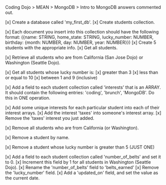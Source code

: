 Coding Dojo > MEAN > MongoDB > Intro to MongoDB
answers commented out.


[x] Create a database called 'my_first_db'. <!-- use my_first_db -->
[x] Create students collection. <!-- db.createCollection("students") -->


[x] Each document you insert into this collection should have the following format: ({name: STRING, home_state: STRING, lucky_number: NUMBER, birthday: {month: NUMBER, day: NUMBER, year: NUMBER}})<!-- { name, home_state, lucky_number, birthday {m, d, y} } -->
[x] Create 5 students with the appropriate info. <!-- db.students.insert({ name: "John Ahn", home_state: "California", lucky_number: 69, birthday: { month: 2, day: 8, year: 1987 } }) && "Denise Mercado", && "Nathan Wailes" && "Jordan Pridgen" && "Craig Dubois" -->
[x] Get all students. <!-- db.students.find().pretty() -->


[x] Retrieve all students who are from California (San Jose Dojo) or Washington (Seattle Dojo). <!-- db.students.find({ $or: [ {home_state: "California"}, {home_state: "Washington"}] }) -->


[x] Get all students whose lucky number is:
[x] greater than 3 <!-- db.students.find({lucky_number: {$gt: 3}}).pretty() -->
[x] less than or equal to 10 <!-- db.students.find({lucky_number: {$lte: 10}}).pretty() -->
[x] between 1 and 9 (inclusive) <!-- db.students.find({$and: [{lucky_number: {$gte: 1}}, {lucky_number: {$lte: 10}}]}).pretty() -->


[x] Add a field to each student collection called 'interests' that is an ARRAY.  It should contain the following entries: 'coding', 'brunch', 'MongoDB'. Do this in ONE operation. <!-- db.students.update() -->

[x] Add some unique interests for each particular student into each of their interest arrays. <!-- db.students.update({name: "John Ahn"}, {$push: {interests: "backpacking"}}) && et al-->
[x] Add the interest 'taxes' into someone's interest array. <!-- db.students.update({name: "John Ahn"}, {$push: {interests: "taxes"}}) -->
[x] Remove the 'taxes' interest you just added. <!-- db.students.update({interests: "taxes"}, {$pull: {interests: "taxes"}}) -->


[x] Remove all students who are from California (or Washington). <!-- db.students.remove({$or: [{home_state: "California"}, {home_state: "Washington"}]}) -->

[x] Remove a student by name. <!-- db.students.remove({name: "Jordan Pridgen"}) -->

[x] Remove a student whose lucky number is greater than 5 (JUST ONE) <!-- db.students.remove({lucky_number: {$gt: 5}}, true) -->

[x] Add a field to each student collection called 'number_of_belts' and set it to 0. <!-- db.students.update({}, {$set: {number_of_belts: 0}}, {multi: true}) -->
[x] Increment this field by 1 for all students in Washington (Seattle Dojo). <!-- db.students.updateMany({home_state: "Washington"}, {$inc: {number_of_belts: 1}}) -->
[x] Rename the 'number_of_belts' field to 'belts_earned' <!-- db.students.updateMany({}, {$rename: {number_of_belts: "belts_earned"}}) -->
[x] Remove the 'lucky_number' field. <!-- db.students.updateMany({}, {$unset: {lucky_number:""}}) -->
[x] Add a 'updated_on' field, and set the value as the current date. <!-- db.students.updateMany({}, {$currentDate: {updated_on: true}}) -->